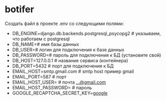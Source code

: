 # botifer


Создать файл в проекте .env со следующими полями:

* DB_ENGINE=django.db.backends.postgresql_psycopg2 # указываем, что работаем с postgresql
* DB_NAME=# имя базы данных
* DB_USER=# логин для подключения к базе данных
* DB_PASSWORD=# пароль для подключения к БД (установите свой)
* DB_HOST=127.0.0.1 # название сервиса (контейнера)
* DB_PORT=5432 # порт для подключения к БД
* EMAIL_HOST=smtp.gmail.com  # smtp host пример gmail
* EMAIL_PORT=587  # порт 
* EMAIL_HOST_USER= # почта ...@gmail.com
* EMAIL_HOST_PASSWORD= # пароль
* GOOGLE_RECAPTCHA_SECRET_KEY=[google](https://www.google.com/recaptcha/admin/create#list)

